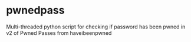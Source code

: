 # pwnedpass
Multi-threaded python script for checking if password has been pwned in v2 of Pwned Passes from haveibeenpwned
